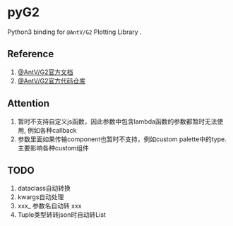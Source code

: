# pyG2
 Python3 binding for `@AntV/G2` Plotting Library .


## Reference

1. [@AntV/G2官方文档](https://g2.antv.antgroup.com/)
2. [@AntV/G2官方代码仓库](https://github.com/antvis/g2)

## Attention

1. 暂时不支持自定义js函数，因此参数中包含lambda函数的参数都暂时无法使用, 例如各种callback
2. 参数里面如果传输component也暂时不支持，例如custom palette中的type. 主要影响各种custom组件

## TODO

1. dataclass自动转换
2. kwargs自动处理
3. xxx_ 参数名自动转 xxx
4. Tuple类型转转json时自动转List
